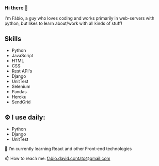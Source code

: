 ### Hi there 👋

I'm Fábio, a guy who loves coding and works primarily in web-servers with python, but likes to learn about/work with all kinds of stuff! 


## Skills
* Python
* JavaScript
* HTML
* CSS
* Rest API's
* Django
* UnitTest
* Selenium
* Pandas
* Heroku
* SendGrid

## ⚙️ I use daily:
* Python
* Django
* UnitTest

🌱 I’m currently learning React and other Front-end technologies

📫 How to reach me: fabio.david.contato@gmail.com
